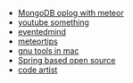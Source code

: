 + [MongoDB oplog with meteor][1]
+ [youtube something][2]
+ [eventedmind][3]
+ [meteortips][4]
+ [gnu tools in mac][5]
+ [Spring based open source][6]
+ [code artist][7]

[1]: https://meteorhacks.com/mongodb-oplog-and-meteor
[2]: https://www.youtube.com/watch?v=g1AT0fO5FVY
[3]: https://www.eventedmind.com/
[4]: http://meteortips.com/
[5]: https://www.topbug.net/blog/2013/04/14/install-and-use-gnu-command-line-tools-in-mac-os-x/
[6]: http://stackoverflow.com/questions/2604655/any-open-source-spring-sample-project-thats-bigger-than-petclinic
[7]: http://alignedleft.com/
